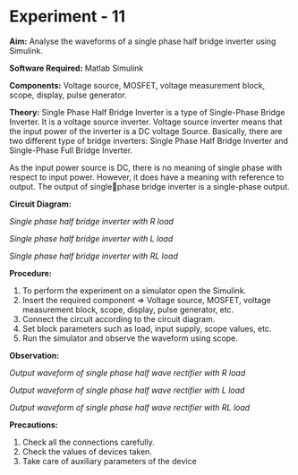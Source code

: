 # Experiment - 11

**Aim:** Analyse the waveforms of a single phase half bridge inverter using Simulink.
  
**Software Required:** Matlab Simulink 

**Components:** Voltage source, MOSFET, voltage measurement block, scope, display, pulse generator.    

**Theory:**  Single Phase Half Bridge Inverter is a type of Single-Phase Bridge Inverter. It is a voltage source inverter. Voltage source inverter means that the input power of the inverter is a DC voltage Source. Basically, there are two different type of bridge inverters: Single Phase Half Bridge Inverter and Single-Phase Full Bridge Inverter.  

As the input power source is DC, there is no meaning of single phase with respect to input power. However, it does have a meaning with reference to output. The output of singlephase bridge inverter is a single-phase output.  

**Circuit Diagram:**

 
*Single phase half bridge inverter with R load*  
 
*Single phase half bridge inverter with L load*  

*Single phase half bridge inverter with RL load*  

**Procedure:**

1.	To perform the experiment on a simulator open the Simulink. 
2.	Insert the required component =>  Voltage source, MOSFET, voltage measurement block, scope, display, pulse generator, etc. 
3.	Connect the circuit according to the circuit diagram. 
4.	Set block parameters such as load, input supply, scope values, etc.
5.	Run the simulator and observe the waveform using scope.


**Observation:**
 
*Output waveform of single phase half wave rectifier with R load*

*Output waveform of single phase half wave rectifier with L load*  

*Output waveform of single phase half wave rectifier with RL load*


**Precautions:**
  
1) Check all the connections carefully.
2) Check the values of devices taken.
3) Take care of auxiliary parameters of the device

